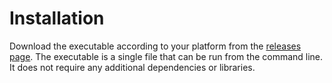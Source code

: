 # Installation
Download the executable according to your platform from the [releases page](/releases). The executable is a single file that can be run from the command line. It does not require any additional dependencies or libraries.

